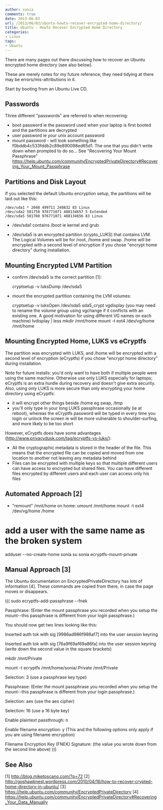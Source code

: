 ```yaml
---
author: sonia
comments: true
date: 2013-06-03
url: /2013/06/03/ubuntu-howto-recover-encrypted-home-directory/
title: Ubuntu - HowTo Recover Encrypted Home Directory
categories:
- Linux
tags:
- Ubuntu
---
```


There are many pages out there discussing how to recover an Ubuntu encrypted home directory (see also below).

<!--more-->

These are merely notes for my future reference; they need tidying at there may be errors/mis-attributions in it.

Start by booting from an Ubuntu Live CD.


## Passwords


Three different "passwords" are referred to when recovering:

* boot password ie the password used when your laptop is first booted and the partitions are decrypted
* user password ie your unix account password
* mount password - will look something like f0bddb4c533fddb2c89e890098ed65d1. The one that you didn't write down when prompted to do so... See "Recovering Your Mount Passphrase" https://help.ubuntu.com/community/EncryptedPrivateDirectory#Recovering_Your_Mount_Passphrase


## Partitions and Disk Layout


If you selected the default Ubuntu encryption setup, the partitions will be laid out like this:

    
    /dev/sda1 * 2048 499711 248832 83 Linux
    /dev/sda2 501758 976771071 488134657 5 Extended
    /dev/sda5 501760 976771071 488134656 83 Linux





	
  * /dev/sda1 contains /boot ie kernel and grub

	
  * /dev/sda5 is an encrypted partition (crypto_LUKS) that contains LVM. The Logical Volumes will be for /root, /home and swap. /home will be encrypted with a second level of encryption if you chose "encrypt home directory" during installation.




## Mounting Encrypted LVM Partition


* confirm /dev/sda5 is the correct partition [1]:

    
    cryptsetup -v luksDump /dev/sda5


* mount the encrypted partition containing the LVM volumes:

    
    cryptsetup -v luksOpen /dev/sda5 sda5_crypt
     vgdisplay
     (you may need to rename the volume group using vgchange if it conflicts with an existing one. A good motivation for using different VG names on each machine)
     lvdisplay | less
     mkdir /mnt/home
     mount -t ext4 /dev/vg/home /mnt/home




## Mounting Encrypted Home, LUKS vs eCryptfs


The partition was encrypted with LUKS, and /home will be encrypted with a second level of encryption (eCryptfs) if you chose "encrypt home directory" during installation.

Note for future installs: you'd only want to have both if multiple people were using the same machine. Otherwise use only LUKS especially for laptops; eCryptfs is an extra hurdle during recovery and doesn't give extra security. Also, using only LUKS is more secure than only encrypting your home directory using eCryptfs:

* it will encrypt other things beside /home eg swap, /tmp
* you'll only type in your long LUKS passphrase occasionally (ie at reboot), whereas the eCryptfs password will be typed in every time you login or unlock the screen ie will be more vulnerable to shoulder-surfing, and more likely to be too short

However, eCryptfs does have some advantages (http://www.privacydusk.com/tag/ecryptfs-vs-luks/):

* All the cryptographic metadata is stored in the header of the file. This means that the encrypted file can be copied and moved from one location to another not leaving any metadata behind
* Files can be encrypted with multiple keys so that multiple different users can have access to encrypted but shared files. You can have different files encrypted by different users and each user can access only his files


## Automated Approach [2]


* "remount" /mnt/home on home:
umount /mnt/home
mount -t ext4 /dev/vg/home /home
# add a user with the same name as the broken system
adduser --no-create-home sonia
su sonia
ecryptfs-mount-private


## Manual Approach [3]


The Ubuntu documentation on EncryptedPrivateDirectory has lots of information [4]. These commands are copied from there, in case the page moves or disappears.

(((
sudo ecryptfs-add-passphrase --fnek

Passphrase: (Enter the mount passphrase you recorded when you setup the mount--this passphrase is different from your login passphrase.)

You should now get two lines looking like this:

Inserted auth tok with sig [9986ad986f986af7] into the user session keyring

Inserted auth tok with sig [76a9f69af69a86fa] into the user session keyring (write down the second value in the square brackets)

mkdir /mnt/Private

mount -t ecryptfs /mnt/home/sonia/.Private /mnt/Private

Selection: 3 (use a passphrase key type)

Passphrase: (Enter the mount passphrase you recorded when you setup the mount--this passphrase is different from your login passphrase.)

Selection: aes (use the aes cipher)

Selection: 16 (use a 16 byte key)

Enable plaintext passthrough: n

Enable filename encryption: y (This and the following options only apply if you are using filename encryption)

Filename Encryption Key (FNEK) Signature: (the value you wrote down from the second line above)
)))


## See Also


[1] http://blog.miketoscano.com/?p=72
[2] http://goshawknest.wordpress.com/2010/04/16/how-to-recover-crypted-home-directory-in-ubuntu/
[3] https://help.ubuntu.com/community/EncryptedPrivateDirectory
[4] https://help.ubuntu.com/community/EncryptedPrivateDirectory#Recovering_Your_Data_Manually
